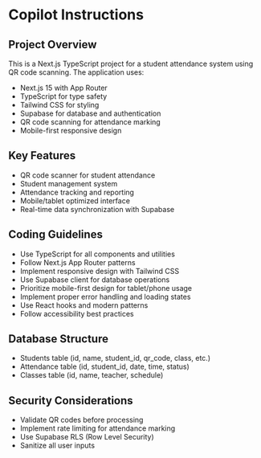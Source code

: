 # Copilot Instructions

<!-- Use this file to provide workspace-specific custom instructions to Copilot. For more details, visit https://code.visualstudio.com/docs/copilot/copilot-customization#_use-a-githubcopilotinstructionsmd-file -->

## Project Overview
This is a Next.js TypeScript project for a student attendance system using QR code scanning. The application uses:
- Next.js 15 with App Router
- TypeScript for type safety
- Tailwind CSS for styling
- Supabase for database and authentication
- QR code scanning for attendance marking
- Mobile-first responsive design

## Key Features
- QR code scanner for student attendance
- Student management system
- Attendance tracking and reporting
- Mobile/tablet optimized interface
- Real-time data synchronization with Supabase

## Coding Guidelines
- Use TypeScript for all components and utilities
- Follow Next.js App Router patterns
- Implement responsive design with Tailwind CSS
- Use Supabase client for database operations
- Prioritize mobile-first design for tablet/phone usage
- Implement proper error handling and loading states
- Use React hooks and modern patterns
- Follow accessibility best practices

## Database Structure
- Students table (id, name, student_id, qr_code, class, etc.)
- Attendance table (id, student_id, date, time, status)
- Classes table (id, name, teacher, schedule)

## Security Considerations
- Validate QR codes before processing
- Implement rate limiting for attendance marking
- Use Supabase RLS (Row Level Security)
- Sanitize all user inputs
